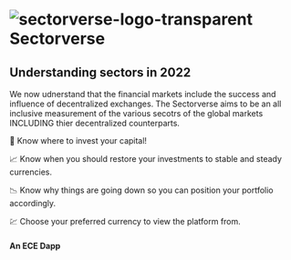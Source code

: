 #  ![<img src="https://user-images.githubusercontent.com/61543012/194726651-de123292-4dff-4cea-bcf2-e01a41133641.png" width="250"/>sectorverse-logo-transparent](https://user-images.githubusercontent.com/61543012/194726651-de123292-4dff-4cea-bcf2-e01a41133641.png) Sectorverse

## Understanding sectors in 2022
We now udnerstand that the financial markets include the success and influence of decentralized exchanges. The Sectorverse aims to be an all inclusive measurement of the various secotrs of the global markets INCLUDING thier decentralized counterparts. 

💸 Know where to invest your capital!

📈 Know when you should restore your investments to stable and steady currencies.

📉 Know why things are going down so you can position your portfolio accordingly.

💹 Choose your preferred currency to view the platform from.

#### An ECE Dapp
